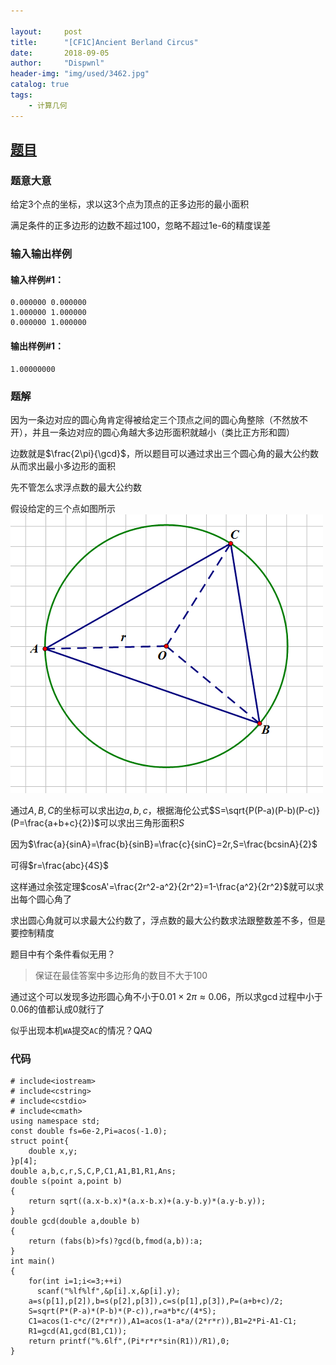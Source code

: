 ```yaml
---

layout:     post
title:      "[CF1C]Ancient Berland Circus"
date:       2018-09-05
author:     "Dispwnl"
header-img: "img/used/3462.jpg"
catalog: true
tags:
    - 计算几何
---
```

## [题目](http://codeforces.com/problemset/problem/1/C)
### 题意大意
给定3个点的坐标，求以这3个点为顶点的正多边形的最小面积

满足条件的正多边形的边数不超过100，忽略不超过1e-6的精度误差

### 输入输出样例
#### 输入样例#1： 
```plain
0.000000 0.000000
1.000000 1.000000
0.000000 1.000000
```
#### 输出样例#1： 
```plain
1.00000000
```
### 题解
因为一条边对应的圆心角肯定得被给定三个顶点之间的圆心角整除（不然放不开），并且一条边对应的圆心角越大多边形面积就越小（类比正方形和圆）

边数就是$\frac{2\pi}{\gcd}$，所以题目可以通过求出三个圆心角的最大公约数从而求出最小多边形的面积

先不管怎么求浮点数的最大公约数

假设给定的三个点如图所示![](/img/study/yuan1.png)

通过$A,B,C$的坐标可以求出边$a,b,c$，根据海伦公式$S=\sqrt{P(P-a)(P-b)(P-c)}(P=\frac{a+b+c}{2})$可以求出三角形面积$S$

因为$\frac{a}{sinA}=\frac{b}{sinB}=\frac{c}{sinC}=2r,S=\frac{bcsinA}{2}$

可得$r=\frac{abc}{4S}$

这样通过余弦定理$cosA'=\frac{2r^2-a^2}{2r^2}=1-\frac{a^2}{2r^2}$就可以求出每个圆心角了

求出圆心角就可以求最大公约数了，浮点数的最大公约数求法跟整数差不多，但是要控制精度

题目中有个条件看似无用？

>保证在最佳答案中多边形角的数目不大于100

通过这个可以发现多边形圆心角不小于$0.01\times 2\pi\approx 0.06$，所以求$\gcd$过程中小于$0.06$的值都认成0就行了

似乎出现本机<code>WA</code>提交<code>AC</code>的情况？QAQ

### 代码
```
# include<iostream>
# include<cstring>
# include<cstdio>
# include<cmath>
using namespace std;
const double fs=6e-2,Pi=acos(-1.0);
struct point{
	double x,y;
}p[4];
double a,b,c,r,S,C,P,C1,A1,B1,R1,Ans;
double s(point a,point b)
{
	return sqrt((a.x-b.x)*(a.x-b.x)+(a.y-b.y)*(a.y-b.y));
}
double gcd(double a,double b)
{
	return (fabs(b)>fs)?gcd(b,fmod(a,b)):a;
}
int main()
{
	for(int i=1;i<=3;++i)
	  scanf("%lf%lf",&p[i].x,&p[i].y);
	a=s(p[1],p[2]),b=s(p[2],p[3]),c=s(p[1],p[3]),P=(a+b+c)/2;
	S=sqrt(P*(P-a)*(P-b)*(P-c)),r=a*b*c/(4*S);
	C1=acos(1-c*c/(2*r*r)),A1=acos(1-a*a/(2*r*r)),B1=2*Pi-A1-C1;
	R1=gcd(A1,gcd(B1,C1));
	return printf("%.6lf",(Pi*r*r*sin(R1))/R1),0;
}
```
